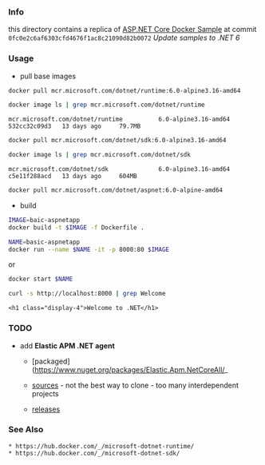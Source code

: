 ### Info
this directory contains a replica of
[ASP.NET Core Docker Sample](https://github.com/dotnet/dotnet-docker/tree/0fc0e2c6af6303cfd4676f1ac8c21090d82b0072) at commit  `0fc0e2c6af6303cfd4676f1ac8c21090d82b0072` *Update samples to .NET 6*


### Usage

* pull base images

```sh
docker pull mcr.microsoft.com/dotnet/runtime:6.0-alpine3.16-amd64
```

```sh
docker image ls | grep mcr.microsoft.com/dotnet/runtime
```
```text
mcr.microsoft.com/dotnet/runtime          6.0-alpine3.16-amd64    532cc32c09d3   13 days ago     79.7MB
```
```sh
docker pull mcr.microsoft.com/dotnet/sdk:6.0-alpine3.16-amd64
```

```sh
docker image ls | grep mcr.microsoft.com/dotnet/sdk
```
```text
mcr.microsoft.com/dotnet/sdk              6.0-alpine3.16-amd64    c5e11f288acd   13 days ago     604MB
```
```sh
docker pull mcr.microsoft.com/dotnet/aspnet:6.0-alpine-amd64
```
* build
```sh
IMAGE=baic-aspnetapp
docker build -t $IMAGE -f Dockerfile .
```
```sh
NAME=basic-aspnetapp
docker run --name $NAME -it -p 8000:80 $IMAGE
```
or
```sh
docker start $NAME
```
```sh
curl -s http://localhost:8000 | grep Welcome
```
```text
<h1 class="display-4">Welcome to .NET</h1>
```
### TODO

* add __Elastic APM .NET agent__
  + [packaged](https://www.nuget.org/packages/Elastic.Apm.NetCoreAll/_

  + [sources](https://github.com/elastic/apm-agent-dotnet/blob/main/src/Elastic.Apm.NetCoreAll/Elastic.Apm.NetCoreAll.csproj) - not the best way to clone - too many interdependent projects

  + [releases](https://github.com/elastic/apm-agent-dotnet/releases)


### See Also

    * https://hub.docker.com/_/microsoft-dotnet-runtime/
    * https://hub.docker.com/_/microsoft-dotnet-sdk/
